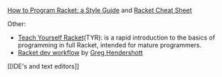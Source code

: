 [How to Program Racket: a Style Guide](http://docs.racket-lang.org/style/index.html) and [Racket Cheat Sheet](http://docs.racket-lang.org/racket-cheat/index.html) 

Other: 
* [Teach Yourself Racket](https://cs.uwaterloo.ca/~plragde/flaneries/TYR/)(TYR): is a rapid introduction to the basics of programming in full Racket, intended for mature programmers.  
* [Racket dev workflow](https://www.greghendershott.com/2014/11/racket-workflow.html) by [Greg Hendershott](https://www.greghendershott.com/index.html)

[[IDE's and text editors]] 